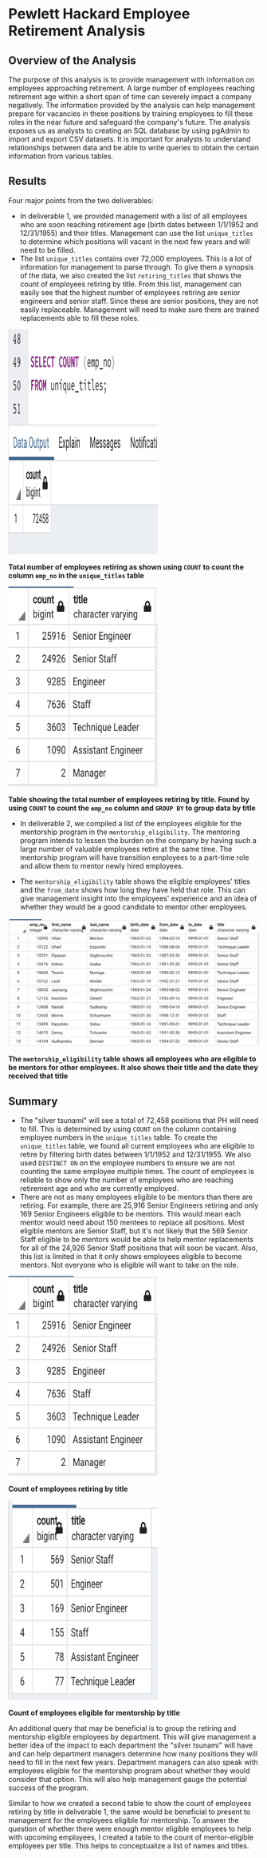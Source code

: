 # Pewlett Hackard Employee Retirement Analysis

## Overview of the Analysis
The purpose of this analysis is to provide management with information on employees approaching retirement. A large number of employees reaching retirement age within a short span of time can severely impact a company negatively. The information provided by the analysis can help management prepare for vacancies in these positions by training employees to fill these roles in the near future and safeguard the company's future. 
The analysis exposes us as analysts to creating an SQL database by using pgAdmin to import and export CSV datasets. It is important for analysts to understand relationships between data and be able to write queries to obtain the certain information from various tables. 

## Results
Four major points from the two deliverables:
* In deliverable 1, we provided management with a list of all employees who are soon reaching retirement age (birth dates between 1/1/1952 and 12/31/1955) and their titles. Management can use the list `unique_titles` to determine which positions will vacant in the next few years and will need to be filled. 
* The list `unique_titles` contains over 72,000 employees. This is a lot of information for management to parse through. To give them a synopsis of the data, we also created the list `retiring_titles` that shows the count of employees retiring by title. From this list, management can easily see that the highest number of employees retiring are senior engineers and senior staff. Since these are senior positions, they are not easily replaceable. Management will need to make sure there are trained replacements able to fill these roles. 

<img src="images/unique_titles_count.png" width="300" height="450">

**Total number of employees retiring as shown using `COUNT` to count the column `emp_no` in the `unique_titles` table**

<img src="images/retiring_titles.png" width="300" height="400">

**Table showing the total number of employees retiring by title. Found by using `COUNT` to count the `emp_no` column and `GROUP BY` to group data by title**

* In deliverable 2, we compiled a list of the employees eligible for the mentorship program in the `mentorship_eligibility`. The mentoring program intends to lessen the burden on the company by having such a large number of valuable employees retire at the same time. The mentorship program will have transition employees to a part-time role and allow them to mentor newly hired employees. 

* The `mentorship_eligibility` table shows the eligible employees' titles and the `from_date` shows how long they have held that role. This can give management insight into the employees' experience and an idea of whether they would be a good candidate to mentor other employees. 

<img src="images/mentorship_eligibility.png">

**The `mentorship_eligibility` table shows all employees who are eligible to be mentors for other employees. It also shows their title and the date they received that title**


## Summary
* The "silver tsunami" will see a total of 72,458 positions that PH will need to fill. This is determined by using `COUNT` on the column containing employee numbers in the `unique_titles` table. To create the `unique_titles` table, we found all current employees who are eligible to retire by filtering birth dates between 1/1/1952 and 12/31/1955. We also used `DISTINCT ON` on the employee numbers to ensure we are not counting the same employee multiple times. The count of employees is reliable to show only the number of employees who are reaching retirement age and who are currently employed. 
* There are not as many employees eligible to be mentors than there are retiring. For example, there are 25,916 Senior Engineers retiring and only 169 Senior Engineers eligible to be mentors. This would mean each mentor would need about 150 mentees to replace all positions. Most eligible mentors are Senior Staff, but it's not likely that the 569 Senior Staff eligible to be mentors would be able to help mentor replacements for all of the 24,926 Senior Staff positions that will soon be vacant. Also, this list is limited in that it only shows employees eligible to become mentors. Not everyone who is eligible will want to take on the role. 

<img src="images/retiring_titles.png" width="300" height="400">

**Count of employees retiring by title**

<img src="images/mentorship_eligibility_count.png" width="300" height="400">

**Count of employees eligible for mentorship by title**

An additional query that may be beneficial is to group the retiring and mentorship eligible employees by department. This will give management a better idea of the impact to each department the "silver tsunami" will have and can help department managers determine how many positions they will need to fill in the next few years. Department managers can also speak with employees eligible for the mentorship program about whether they would consider that option. This will also help management gauge the potential success of the program. 

Similar to how we created a second table to show the count of employees retiring by title in deliverable 1, the same would be beneficial to present to management for the employees eligible for mentorship. To answer the question of whether there were enough mentor eligible employees to help with upcoming employees, I created a table to the count of mentor-eligible employees per title. This helps to conceptualize a list of names and titles. 



